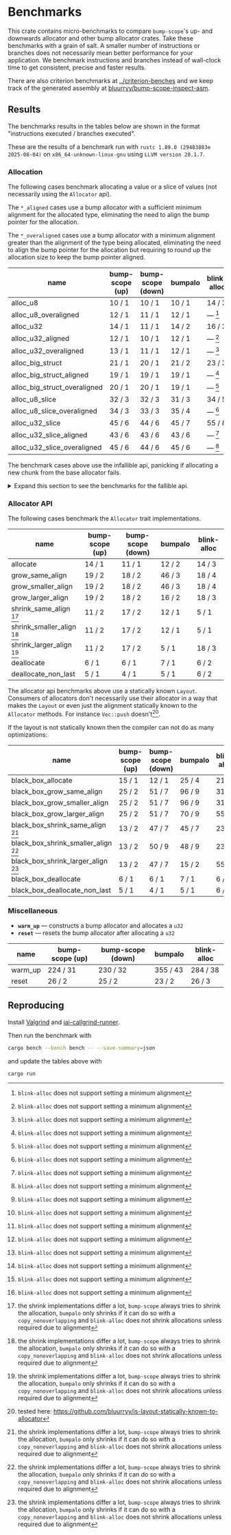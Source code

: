 # Benchmarks

This crate contains micro-benchmarks to compare `bump-scope`'s up- and downwards allocator and other bump allocator crates. Take these benchmarks with a grain of salt. A smaller number of instructions or branches does not necessarily mean better performance for your application. We benchmark instructions and branches instead of wall-clock time to get consistent, precise and faster results.

There are also criterion benchmarks at [../criterion-benches](../criterion-benches) and we keep track of the generated assembly at [bluurryy/bump-scope-inspect-asm](https://github.com/bluurryy/bump-scope-inspect-asm).

## Results

The benchmarks results in the tables below are shown in the format "instructions executed / branches executed".

These are the results of a benchmark run with <!-- version start -->`rustc 1.89.0 (29483883e 2025-08-04)` on `x86_64-unknown-linux-gnu` using `LLVM version 20.1.7`<!-- version end -->.

### Allocation

The following cases benchmark allocating a value or a slice of values (not necessarily using the `Allocator` api).

The `*_aligned` cases use a bump allocator with a sufficient minimum alignment for the allocated type, eliminating the need to align the bump pointer for the allocation.

The `*_overaligned` cases use a bump allocator with a minimum alignment greater than the alignment of the type being allocated, eliminating the need to align the bump pointer for the allocation but requiring to round up the allocation size to keep the bump pointer aligned.

<!-- alloc table start -->

| name                         | bump-scope (up) | bump-scope (down) | bumpalo | blink-alloc |
|------------------------------|-----------------|-------------------|---------|-------------|
| alloc_u8                     | 10 / 1          | 10 / 1            | 10 / 1  | 14 / 3      |
| alloc_u8_overaligned         | 12 / 1          | 11 / 1            | 12 / 1  | — [^1]      |
| alloc_u32                    | 14 / 1          | 11 / 1            | 14 / 2  | 16 / 3      |
| alloc_u32_aligned            | 12 / 1          | 10 / 1            | 12 / 1  | — [^1]      |
| alloc_u32_overaligned        | 13 / 1          | 11 / 1            | 12 / 1  | — [^1]      |
| alloc_big_struct             | 21 / 1          | 20 / 1            | 21 / 2  | 23 / 3      |
| alloc_big_struct_aligned     | 19 / 1          | 19 / 1            | 19 / 1  | — [^1]      |
| alloc_big_struct_overaligned | 20 / 1          | 20 / 1            | 19 / 1  | — [^1]      |
| alloc_u8_slice               | 32 / 3          | 32 / 3            | 31 / 3  | 34 / 5      |
| alloc_u8_slice_overaligned   | 34 / 3          | 33 / 3            | 35 / 4  | — [^1]      |
| alloc_u32_slice              | 45 / 6          | 44 / 6            | 45 / 7  | 55 / 8      |
| alloc_u32_slice_aligned      | 43 / 6          | 43 / 6            | 43 / 6  | — [^1]      |
| alloc_u32_slice_overaligned  | 45 / 6          | 44 / 6            | 45 / 6  | — [^1]      |

<!-- alloc table end -->

The benchmark cases above use the infallible api, panicking if allocating a new chunk from the base allocator fails.

<details>
<summary>Expand this section to see the benchmarks for the fallible api.</summary>

<!-- try alloc table start -->

| name                             | bump-scope (up) | bump-scope (down) | bumpalo | blink-alloc |
|----------------------------------|-----------------|-------------------|---------|-------------|
| try_alloc_u8                     | 10 / 1          | 10 / 1            | 10 / 1  | 14 / 3      |
| try_alloc_u8_overaligned         | 12 / 1          | 11 / 1            | 12 / 1  | — [^1]      |
| try_alloc_u32                    | 14 / 1          | 11 / 1            | 14 / 2  | 16 / 3      |
| try_alloc_u32_aligned            | 12 / 1          | 10 / 1            | 12 / 1  | — [^1]      |
| try_alloc_u32_overaligned        | 13 / 1          | 11 / 1            | 12 / 1  | — [^1]      |
| try_alloc_big_struct             | 21 / 1          | 20 / 1            | 21 / 2  | 23 / 3      |
| try_alloc_big_struct_aligned     | 19 / 1          | 19 / 1            | 19 / 1  | — [^1]      |
| try_alloc_big_struct_overaligned | 20 / 1          | 20 / 1            | 19 / 1  | — [^1]      |
| try_alloc_u8_slice               | 32 / 3          | 32 / 3            | 32 / 3  | 34 / 5      |
| try_alloc_u8_slice_overaligned   | 34 / 3          | 33 / 3            | 36 / 4  | — [^1]      |
| try_alloc_u32_slice              | 45 / 6          | 44 / 6            | 45 / 7  | 51 / 8      |
| try_alloc_u32_slice_aligned      | 43 / 6          | 43 / 6            | 43 / 6  | — [^1]      |
| try_alloc_u32_slice_overaligned  | 45 / 6          | 44 / 6            | 45 / 6  | — [^1]      |

<!-- try alloc table end -->

</details>

### Allocator API

The following cases benchmark the `Allocator` trait implementations. 

<!-- allocator_api table start -->

| name                      | bump-scope (up) | bump-scope (down) | bumpalo | blink-alloc |
|---------------------------|-----------------|-------------------|---------|-------------|
| allocate                  | 14 / 1          | 11 / 1            | 12 / 2  | 14 / 3      |
| grow_same_align           | 19 / 2          | 18 / 2            | 46 / 3  | 18 / 4      |
| grow_smaller_align        | 19 / 2          | 18 / 2            | 46 / 3  | 18 / 4      |
| grow_larger_align         | 19 / 2          | 18 / 2            | 16 / 2  | 18 / 3      |
| shrink_same_align [^2]    | 11 / 2          | 17 / 2            | 12 / 1  | 5 / 1       |
| shrink_smaller_align [^2] | 11 / 2          | 17 / 2            | 12 / 1  | 5 / 1       |
| shrink_larger_align [^2]  | 11 / 2          | 17 / 2            | 5 / 1   | 18 / 3      |
| deallocate                | 6 / 1           | 6 / 1             | 7 / 1   | 6 / 2       |
| deallocate_non_last       | 5 / 1           | 4 / 1             | 5 / 1   | 6 / 2       |

<!-- allocator_api table end -->

The allocator api benchmarks above use a statically known `Layout`. Consumers of allocators don't necessarily use their allocator in a way that makes the `Layout` or even just the alignment statically known to the `Allocator` methods. For instance `Vec::push` doesn't[^3].

If the layout is not statically known then the compiler can not do as many optimizations:

<!-- black_box_allocator_api table start -->

| name                                | bump-scope (up) | bump-scope (down) | bumpalo | blink-alloc |
|-------------------------------------|-----------------|-------------------|---------|-------------|
| black_box_allocate                  | 15 / 1          | 12 / 1            | 25 / 4  | 21 / 3      |
| black_box_grow_same_align           | 25 / 2          | 51 / 7            | 96 / 9  | 31 / 6      |
| black_box_grow_smaller_align        | 25 / 2          | 51 / 7            | 96 / 9  | 31 / 6      |
| black_box_grow_larger_align         | 25 / 2          | 51 / 7            | 70 / 9  | 55 / 8      |
| black_box_shrink_same_align [^2]    | 13 / 2          | 47 / 7            | 45 / 7  | 23 / 3      |
| black_box_shrink_smaller_align [^2] | 13 / 2          | 50 / 9            | 48 / 9  | 23 / 3      |
| black_box_shrink_larger_align [^2]  | 13 / 2          | 47 / 7            | 15 / 2  | 55 / 8      |
| black_box_deallocate                | 6 / 1           | 6 / 1             | 7 / 1   | 6 / 2       |
| black_box_deallocate_non_last       | 5 / 1           | 4 / 1             | 5 / 1   | 6 / 2       |

<!-- black_box_allocator_api table end -->

### Miscellaneous

- **`warm_up`** —  constructs a bump allocator and allocates a `u32`
- **`reset`** —  resets the bump allocator after allocating a `u32`

<!-- misc table start -->

| name    | bump-scope (up) | bump-scope (down) | bumpalo  | blink-alloc |
|---------|-----------------|-------------------|----------|-------------|
| warm_up | 224 / 31        | 230 / 32          | 355 / 43 | 284 / 38    |
| reset   | 26 / 2          | 25 / 2            | 23 / 2   | 26 / 3      |

<!-- misc table end -->

[^1]: `blink-alloc` does not support setting a minimum alignment
[^2]: the shrink implementations differ a lot, `bump-scope` always tries to shrink the allocation, `bumpalo` only shrinks if it can do so with a `copy_nonoverlapping` and `blink-alloc` does not shrink allocations unless required due to alignment
[^3]: tested here: <https://github.com/bluurryy/is-layout-statically-known-to-allocator>

## Reproducing

Install [Valgrind] and [iai-callgrind-runner].

Then run the benchmark with
```sh
cargo bench --bench bench -- --save-summary=json
```
and update the tables above with
```sh
cargo run
```

[Valgrind]: https://iai-callgrind.github.io/iai-callgrind/latest/html/installation/prerequisites.html
[iai-callgrind-runner]: https://iai-callgrind.github.io/iai-callgrind/latest/html/installation/iai_callgrind.html
